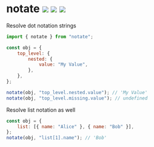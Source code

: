 # notate [![](https://img.shields.io/npm/v/notate.svg)](https://www.npmjs.com/package/notate) [![](https://img.shields.io/badge/source--000000.svg?logo=github&style=social)](https://github.com/omrilotan/notate) [![](https://badgen.net/bundlephobia/minzip/notate)](https://bundlephobia.com/result?p=notate)

Resolve dot notation strings

```js
import { notate } from "notate";

const obj = {
	top_level: {
		nested: {
			value: "My Value",
		},
	},
};

notate(obj, "top_level.nested.value"); // 'My Value'
notate(obj, "top_level.missing.value"); // undefined
```

Resolve list notation as well

```js
const obj = {
	list: [{ name: "Alice" }, { name: "Bob" }],
};
notate(obj, "list[1].name"); // 'Bob'
```
